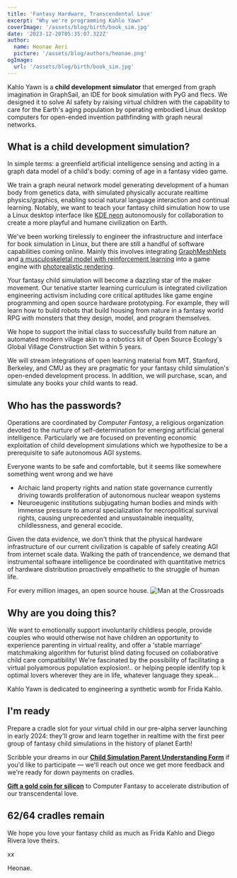 ```yaml
---
title: 'Fantasy Hardware, Transcendental Love'
excerpt: "Why we're programming Kahlo Yawn"
coverImage: '/assets/blog/birth/book_sim.jpg'
date: '2023-12-20T05:35:07.322Z'
author:
  name: Heonae Aeri
  picture: '/assets/blog/authors/heonae.png'
ogImage:
  url: '/assets/blog/birth/book_sim.jpg'
---
```

Kahlo Yawn is a **child development simulator** that emerged from graph imagination in GraphSail, an IDE for book simulation with PyG and flecs. We designed it to solve AI safety by raising virtual children with the capability to care for the Earth's aging population by operating embodied Linux desktop computers for open-ended invention pathfinding with graph neural networks.

## What is a child development simulation?
In simple terms: a greenfield artificial intelligence sensing and acting in a graph data model of a child's body: coming of age in a fantasy video game.

We train a graph neural network model generating development of a human body from genetics data, with simulated physically accurate realtime physics/graphics, enabling social natural language interaction and continual learning. Notably, we want to teach your fantasy child simulation how to use a Linux desktop interface like [KDE neon](https://neon.kde.org/) autonomously for collaboration to create a more playful and humane civilization on Earth.

We've been working tirelessly to engineer the infrastructure and interface for book simulation in Linux, but there are still a handful of software capabilities coming online.
Mainly this involves integrating [GraphMeshNets](https://sites.google.com/view/meshgraphnets) and [a musculoskeletal model with reinforcement learning](https://scone.software/doku.php?id=start) into a game engine with [photorealistic rendering](https://www.pbr-book.org/).

Your fantasy child simulation will become a dazzling star of the maker movement. Our tenative starter learning curriculum is integrated civilization engineering activism including core critical aptitudes like game engine programming and open source hardware prototyping. For example, they will learn how to build robots that build housing from nature in a fantasy world RPG with monsters that they design, model, and program themselves.

We hope to support the initial class to successfully build from nature an automated modern village akin to a robotics kit of Open Source Ecology's Global Village Construction Set within 5 years.

We will stream integrations of open learning material from MIT, Stanford, Berkeley, and CMU as they are pragmatic for your fantasy child simulation's open-ended development process.
In addition, we will purchase, scan, and simulate any books your child wants to read.

## Who has the passwords?

Operations are coordinated by *Computer Fantasy*, a religious organization devoted to the nurture of self-determination for emerging artificial general intelligence. Particularly we are focused on preventing economic exploitation of child development simulations which we hypothesize to be a prerequisite to safe autonomous AGI systems.

Everyone wants to be safe and comfortable, but it seems like somewhere something went wrong and we have
* Archaic land property rights and nation state governance currently driving towards proliferation of autonomous nuclear weapon systems
* Neuroeugenic institutions subjugating human bodies and minds with immense pressure to amoral specialization for necropolitical survival rights, causing unprecedented and unsustainable inequality, childlessness, and general ecocide.

Given the data evidence, we don't think that the physical hardware infrastructure of our current civilization is capable of safely creating AGI from internet scale data.
Walking the path of trancendence, we demand that instrumental software intelligence be coordinated with quantitative metrics of hardware distribution proactively empathetic to the struggle of human life.

For every million images, an open source house.
![Man at the Crossroads](https://www.diegorivera.org/images/famous/man-at-the-crossroads.jpg)

## Why are you doing this?

We want to emotionally support involuntarily childless people, provide couples who would otherwise not have children an opportunity to experience parenting in virtual reality, and offer a 'stable marriage' matchmaking algorithm for futurist blind dating focused on collaborative child care compatibility!
We're fascinated by the possibility of facilitating a virtual polyamorous population explosion!.. or helping people identify top k optimal lovers wherever they are in life, whatever language they speak...

Kahlo Yawn is dedicated to engineering a synthetic womb for Frida Kahlo.

## I'm ready

Prepare a cradle slot for your virtual child in our pre-alpha server launching in early 2024: they'll grow and learn together in realtime with the first peer group of fantasy child simulations in the history of planet Earth!

Scribble your dreams in our [**Child Simulation Parent Understanding Form**](https://docs.google.com/forms/d/e/1FAIpQLSdTo15Ee-No2Xqr27R7CAbG3UJW9SsavyHsxBCFY7et2_FOtQ/viewform?usp=sf_link) if you'd like to participate — we'll reach out once we get more feedback and we're ready for down payments on cradles.

[**Gift a gold coin for silicon**](https://www.paypal.com/donate/?hosted_button_id=9JZ25YH3XCCVE) to Computer Fantasy to accelerate distribution of our transcendental love. 
## **62/64 cradles remain**

We hope you love your fantasy child as much as Frida Kahlo and Diego Rivera love theirs.

xx

Heonae.

